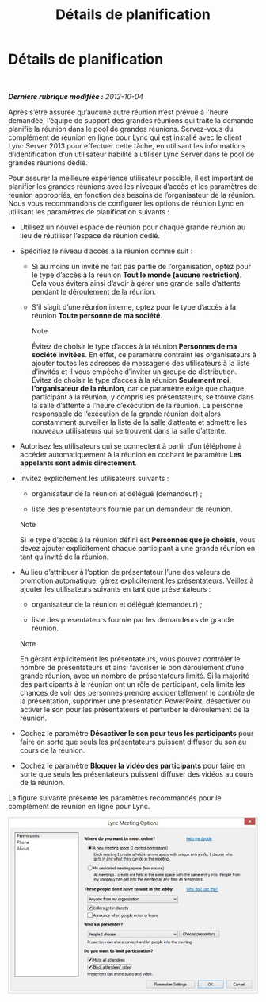 ﻿---
title: Détails de planification
TOCTitle: Détails de planification
ms:assetid: 39ca6fff-2c15-4347-9f1f-6c8687a39a49
ms:mtpsurl: https://technet.microsoft.com/fr-fr/library/JJ204823(v=OCS.15)
ms:contentKeyID: 49296918
ms.date: 05/20/2016
mtps_version: v=OCS.15
ms.translationtype: HT
---

# Détails de planification

 

_**Dernière rubrique modifiée :** 2012-10-04_

Après s’être assurée qu’aucune autre réunion n’est prévue à l’heure demandée, l’équipe de support des grandes réunions qui traite la demande planifie la réunion dans le pool de grandes réunions. Servez-vous du complément de réunion en ligne pour Lync qui est installé avec le client Lync Server 2013 pour effectuer cette tâche, en utilisant les informations d’identification d’un utilisateur habilité à utiliser Lync Server dans le pool de grandes réunions dédié.

Pour assurer la meilleure expérience utilisateur possible, il est important de planifier les grandes réunions avec les niveaux d’accès et les paramètres de réunion appropriés, en fonction des besoins de l’organisateur de la réunion. Nous vous recommandons de configurer les options de réunion Lync en utilisant les paramètres de planification suivants :

  - Utilisez un nouvel espace de réunion pour chaque grande réunion au lieu de réutiliser l’espace de réunion dédié.

  - Spécifiez le niveau d’accès à la réunion comme suit :
    
      - Si au moins un invité ne fait pas partie de l’organisation, optez pour le type d’accès à la réunion **Tout le monde (aucune restriction)**. Cela vous évitera ainsi d’avoir à gérer une grande salle d’attente pendant le déroulement de la réunion.
    
      - S’il s’agit d’une réunion interne, optez pour le type d’accès à la réunion **Toute personne de ma société**.
        
        > [!NOTE]  
        > Évitez de choisir le type d’accès à la réunion <strong>Personnes de ma société invitées</strong>. En effet, ce paramètre contraint les organisateurs à ajouter toutes les adresses de messagerie des utilisateurs à la liste d’invités et il vous empêche d’inviter un groupe de distribution.<br />
        Évitez de choisir le type d’accès à la réunion <strong>Seulement moi, l’organisateur de la réunion</strong>, car ce paramètre exige que chaque participant à la réunion, y compris les présentateurs, se trouve dans la salle d’attente à l’heure d’exécution de la réunion. La personne responsable de l’exécution de la grande réunion doit alors constamment surveiller la liste de la salle d’attente et admettre les nouveaux utilisateurs qui se trouvent dans la salle d’attente.

  - Autorisez les utilisateurs qui se connectent à partir d’un téléphone à accéder automatiquement à la réunion en cochant le paramètre **Les appelants sont admis directement**.

  - Invitez explicitement les utilisateurs suivants :
    
      - organisateur de la réunion et délégué (demandeur) ;
    
      - liste des présentateurs fournie par un demandeur de réunion.
    
    > [!NOTE]  
    > Si le type d’accès à la réunion défini est <strong>Personnes que je choisis</strong>, vous devez ajouter explicitement chaque participant à une grande réunion en tant qu’invité de la réunion.

  - Au lieu d’attribuer à l’option de présentateur l’une des valeurs de promotion automatique, gérez explicitement les présentateurs. Veillez à ajouter les utilisateurs suivants en tant que présentateurs :
    
      - organisateur de la réunion et délégué (demandeur) ;
    
      - liste des présentateurs fournie par les demandeurs de grande réunion.
    
    > [!NOTE]  
    > En gérant explicitement les présentateurs, vous pouvez contrôler le nombre de présentateurs et ainsi favoriser le bon déroulement d’une grande réunion, avec un nombre de présentateurs limité. Si la majorité des participants à la réunion ont un rôle de participant, cela limite les chances de voir des personnes prendre accidentellement le contrôle de la présentation, supprimer une présentation PowerPoint, désactiver ou activer le son pour les présentateurs et perturber le déroulement de la réunion.

  - Cochez le paramètre **Désactiver le son pour tous les participants** pour faire en sorte que seuls les présentateurs puissent diffuser du son au cours de la réunion.

  - Cochez le paramètre **Bloquer la vidéo des participants** pour faire en sorte que seuls les présentateurs puissent diffuser des vidéos au cours de la réunion.

La figure suivante présente les paramètres recommandés pour le complément de réunion en ligne pour Lync.

![Options de réunion conférence](images/JJ204823.54e4e70d-06b0-45cd-8d94-bab649cd5dc0(OCS.15).jpg "Options de réunion conférence")


